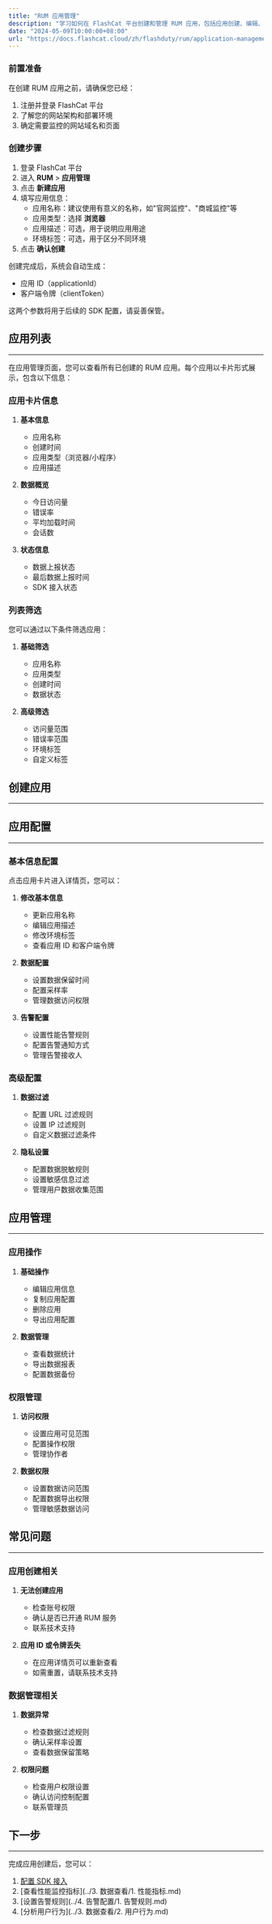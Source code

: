 ```yaml
---
title: "RUM 应用管理"
description: "学习如何在 FlashCat 平台创建和管理 RUM 应用，包括应用创建、编辑、筛选等功能。"
date: "2024-05-09T10:00:00+08:00"
url: "https://docs.flashcat.cloud/zh/flashduty/rum/application-management"
---
```


### 前置准备

在创建 RUM 应用之前，请确保您已经：

1. 注册并登录 FlashCat 平台
2. 了解您的网站架构和部署环境
3. 确定需要监控的网站域名和页面

### 创建步骤

1. 登录 FlashCat 平台
2. 进入 **RUM** > **应用管理**
3. 点击 **新建应用**
4. 填写应用信息：
   - 应用名称：建议使用有意义的名称，如"官网监控"、"商城监控"等
   - 应用类型：选择 **浏览器**
   - 应用描述：可选，用于说明应用用途
   - 环境标签：可选，用于区分不同环境
5. 点击 **确认创建**

创建完成后，系统会自动生成：

- 应用 ID（applicationId）
- 客户端令牌（clientToken）

这两个参数将用于后续的 SDK 配置，请妥善保管。

## 应用列表

---

在应用管理页面，您可以查看所有已创建的 RUM 应用。每个应用以卡片形式展示，包含以下信息：

### 应用卡片信息

1. **基本信息**

   - 应用名称
   - 创建时间
   - 应用类型（浏览器/小程序）
   - 应用描述

2. **数据概览**

   - 今日访问量
   - 错误率
   - 平均加载时间
   - 会话数

3. **状态信息**
   - 数据上报状态
   - 最后数据上报时间
   - SDK 接入状态

### 列表筛选

您可以通过以下条件筛选应用：

1. **基础筛选**

   - 应用名称
   - 应用类型
   - 创建时间
   - 数据状态

2. **高级筛选**
   - 访问量范围
   - 错误率范围
   - 环境标签
   - 自定义标签

## 创建应用

---

## 应用配置

---

### 基本信息配置

点击应用卡片进入详情页，您可以：

1. **修改基本信息**

   - 更新应用名称
   - 编辑应用描述
   - 修改环境标签
   - 查看应用 ID 和客户端令牌

2. **数据配置**

   - 设置数据保留时间
   - 配置采样率
   - 管理数据访问权限

3. **告警配置**
   - 设置性能告警规则
   - 配置告警通知方式
   - 管理告警接收人

### 高级配置

1. **数据过滤**

   - 配置 URL 过滤规则
   - 设置 IP 过滤规则
   - 自定义数据过滤条件

2. **隐私设置**
   - 配置数据脱敏规则
   - 设置敏感信息过滤
   - 管理用户数据收集范围

## 应用管理

---

### 应用操作

1. **基础操作**

   - 编辑应用信息
   - 复制应用配置
   - 删除应用
   - 导出应用配置

2. **数据管理**
   - 查看数据统计
   - 导出数据报表
   - 配置数据备份

### 权限管理

1. **访问权限**

   - 设置应用可见范围
   - 配置操作权限
   - 管理协作者

2. **数据权限**
   - 设置数据访问范围
   - 配置数据导出权限
   - 管理敏感数据访问

## 常见问题

---

### 应用创建相关

1. **无法创建应用**

   - 检查账号权限
   - 确认是否已开通 RUM 服务
   - 联系技术支持

2. **应用 ID 或令牌丢失**
   - 在应用详情页可以重新查看
   - 如需重置，请联系技术支持

### 数据管理相关

1. **数据异常**

   - 检查数据过滤规则
   - 确认采样率设置
   - 查看数据保留策略

2. **权限问题**
   - 检查用户权限设置
   - 确认访问控制配置
   - 联系管理员

## 下一步

---

完成应用创建后，您可以：

1. [配置 SDK 接入](./2.SDK接入.md)
2. [查看性能监控指标](../3. 数据查看/1. 性能指标.md)
3. [设置告警规则](../4. 告警配置/1. 告警规则.md)
4. [分析用户行为](../3. 数据查看/2. 用户行为.md)
